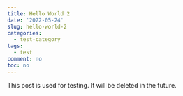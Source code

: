 ```yaml
---
title: Hello World 2
date: '2022-05-24'
slug: hello-world-2
categories:
  - test-category
tags:
  - test
comment: no
toc: no
---
```


This post is used for testing. It will be deleted in the future.
